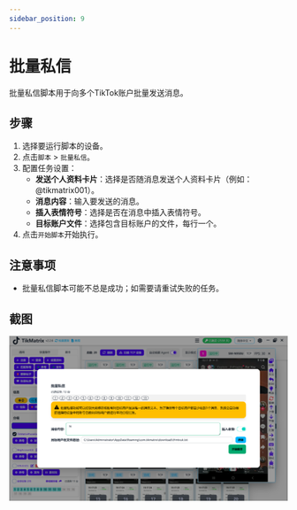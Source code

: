 ```yaml
---
sidebar_position: 9
---
```


# 批量私信

批量私信脚本用于向多个TikTok账户批量发送消息。

## 步骤

1. 选择要运行脚本的设备。
2. 点击`脚本` > `批量私信`。
3. 配置任务设置：
    - **发送个人资料卡片**：选择是否随消息发送个人资料卡片（例如：@tikmatrix001）。
    - **消息内容**：输入要发送的消息。
    - **插入表情符号**：选择是否在消息中插入表情符号。
    - **目标账户文件**：选择包含目标账户的文件，每行一个。
4. 点击`开始脚本`开始执行。

## 注意事项

- 批量私信脚本可能不总是成功；如需要请重试失败的任务。

## 截图

![批量私信](../img/mass-dm.png)
